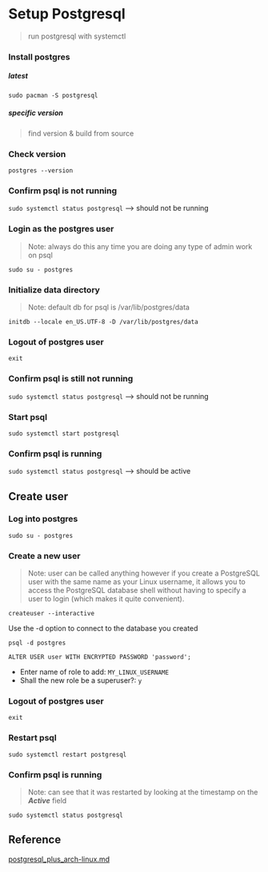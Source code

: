 # Setup Postgresql
> run postgresql with systemctl

### Install postgres

##### latest
`sudo pacman -S postgresql`

##### specific version
> find version & build from source

### Check version
`postgres --version`

### Confirm psql is not running
`sudo systemctl status postgresql`  --> should not be running

### Login as the postgres user
> Note: always do this any time you are doing any type of admin work on psql

`sudo su - postgres`

### Initialize data directory
> Note: default db for psql is /var/lib/postgres/data

`initdb --locale en_US.UTF-8 -D /var/lib/postgres/data`

### Logout of **postgres** user
`exit`

### Confirm psql is still not running
`sudo systemctl status postgresql`  --> should not be running

### Start psql
`sudo systemctl start postgresql`

### Confirm psql is running
`sudo systemctl status postgresql`  --> should be active

## Create user

### Log into postgres
`sudo su - postgres`

### Create a new user
> Note: user can be called anything however if you create a PostgreSQL user with the same name as your Linux username, it allows you to access the PostgreSQL database shell without having to specify a user to login (which makes it quite convenient).

`createuser --interactive`

Use the -d option to connect to the database you created
```
psql -d postgres
```
```
ALTER USER user WITH ENCRYPTED PASSWORD 'password';
```

- Enter name of role to add: `MY_LINUX_USERNAME`
- Shall the new role be a superuser?: `y`

### Logout of **postgres** user
`exit`

### Restart psql
`sudo systemctl restart postgresql`

### Confirm psql is running
> Note: can see that it was restarted by looking at the timestamp on the ***Active*** field

`sudo systemctl status postgresql`


## Reference
[postgresql_plus_arch-linux.md](https://gist.github.com/NickMcSweeney/3444ce99209ee9bd9393ae6ab48599d8)